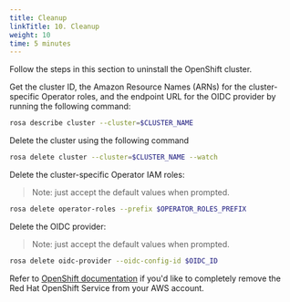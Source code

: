 ```yaml
---
title: Cleanup
linkTitle: 10. Cleanup
weight: 10
time: 5 minutes
---
```


Follow the steps in this section to uninstall the OpenShift cluster. 

Get the cluster ID, the Amazon Resource Names (ARNs) for the cluster-specific Operator roles, 
and the endpoint URL for the OIDC provider by running the following command:

``` bash
rosa describe cluster --cluster=$CLUSTER_NAME
```

Delete the cluster using the following command

``` bash
rosa delete cluster --cluster=$CLUSTER_NAME --watch
```

Delete the cluster-specific Operator IAM roles: 

> Note: just accept the default values when prompted.

``` bash
rosa delete operator-roles --prefix $OPERATOR_ROLES_PREFIX
```

Delete the OIDC provider: 

> Note: just accept the default values when prompted.

``` bash
rosa delete oidc-provider --oidc-config-id $OIDC_ID
```

Refer to [OpenShift documentation](https://docs.redhat.com/en/documentation/red_hat_openshift_service_on_aws/4/html/install_clusters/rosa-hcp-deleting-cluster) 
if you'd like to completely remove the Red Hat OpenShift Service from your AWS account. 

